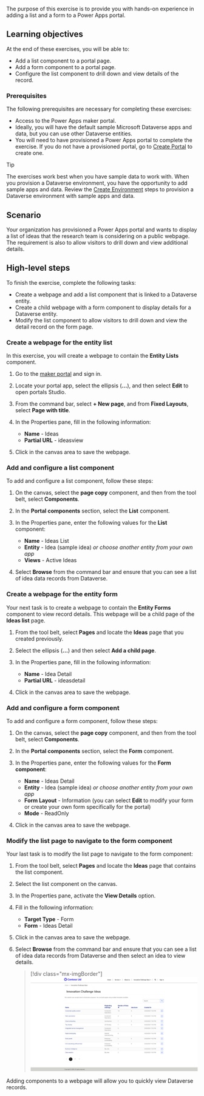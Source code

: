The purpose of this exercise is to provide you with hands-on experience in adding a list and a form to a Power Apps portal.

## Learning objectives

At the end of these exercises, you will be able to:

- Add a list component to a portal page.
- Add a form component to a portal page.
- Configure the list component to drill down and view details of the record.

### Prerequisites

The following prerequisites are necessary for completing these exercises:

- Access to the Power Apps maker portal.
- Ideally, you will have the default sample Microsoft Dataverse apps and data, but you can use other Dataverse entities.
- You will need to have provisioned a Power Apps portal to complete the exercise. If you do not have a provisioned portal, go to [Create Portal](https://docs.microsoft.com/powerapps/maker/portals/create-portal/?azure-portal=true) to create one.

> [!TIP]
> The exercises work best when you have sample data to work with. When you provision a Dataverse environment, you have the opportunity to add sample apps and data.  Review the [Create Environment](https://docs.microsoft.com/power-platform/admin/create-environment.md?azure-portal=true#create-an-environment-with-a-database) steps to provision a Dataverse environment with sample apps and data.

## Scenario

Your organization has provisioned a Power Apps portal and wants to display a list of ideas that the research team is considering on a public webpage. The requirement is also to allow visitors to drill down and view additional details.

## High-level steps

To finish the exercise, complete the following tasks:

- Create a webpage and add a list component that is linked to a Dataverse entity.
- Create a child webpage with a form component to display details for a Dataverse entity.
- Modify the list component to allow visitors to drill down and view the detail record on the form page.


### Create a webpage for the entity list

In this exercise, you will create a webpage to contain the **Entity Lists** component.

1. Go to the [maker portal](https://make.powerapps.com/?azure-portal=true) and sign in.  
1. Locate your portal app, select the ellipsis (**...**), and then select **Edit** to open portals Studio.
1. From the command bar, select **+ New page**, and from **Fixed Layouts**, select **Page with title**.
1. In the Properties pane, fill in the following information:

	- **Name** - Ideas
	- **Partial URL** - ideasview
	
1. Click in the canvas area to save the webpage.

### Add and configure a list component 

To add and configure a list component, follow these steps:

1. On the canvas, select the **page copy** component, and then from the tool belt, select **Components**.
1. In the **Portal components** section, select the **List** component.
1. In the Properties pane, enter the following values for the **List** component:

	- **Name** - Ideas List
	- **Entity** - Idea (sample idea) *or choose another entity from your own app*
	- **Views** - Active Ideas

1. Select **Browse** from the command bar and ensure that you can see a list of idea data records from Dataverse.

### Create a webpage for the entity form

Your next task is to create a webpage to contain the **Entity Forms** component to view record details. This webpage will be a child page of the **Ideas list** page.

1. From the tool belt, select **Pages** and locate the **Ideas** page that you created previously.
1. Select the ellipsis (**...**) and then select **Add a child page**.
1. In the Properties pane, fill in the following information:

	- **Name** - Idea Detail
	- **Partial URL** - ideasdetail
	
1. Click in the canvas area to save the webpage.

### Add and configure a form component

To add and configure a form component, follow these steps:

1. On the canvas, select the **page copy** component, and then from the tool belt, select **Components**.
1. In the **Portal components** section, select the **Form** component.
1. In the Properties pane, enter the following values for the **Form component**:

	- **Name** - Ideas Detail
	- **Entity** - Idea (sample idea) *or choose another entity from your own app*
	- **Form Layout** - Information (you can select **Edit** to modify your form or create your own form specifically for the portal)
	- **Mode** - ReadOnly

1. Click in the canvas area to save the webpage.

### Modify the list page to navigate to the form component

Your last task is to modify the list page to navigate to the form component:

1. From the tool belt, select **Pages** and locate the **Ideas** page that contains the list component.
1. Select the list component on the canvas.
1. In the Properties pane, activate the **View Details** option.
1. Fill in the following information: 

	- **Target Type** - Form
	- **Form** - Ideas Detail

1. Click in the canvas area to save the webpage.
1. Select **Browse** from the command bar and ensure that you can see a list of idea data records from Dataverse and then select an idea to view details.

    > [!div class="mx-imgBorder"]
    > [![Screenshot of the list of idea data records.](../media/4-entity-list-exercise-ss.png)](../media/4-entity-list-exercise-ss.png#lightbox)

Adding components to a webpage will allow you to quickly view Dataverse records.